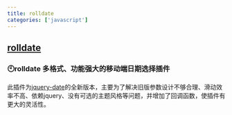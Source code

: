 ```yaml
---
title: rolldate
categories: ['javascript']
---
```

## [rolldate](https://github.com/weijhfly/rolldate)

### :clock10:rolldate 多格式、功能强大的移动端日期选择插件

此插件为[jquery-date](https://github.com/weijhfly/jqueryDatePlugin "jquery-date")的全新版本，主要为了解决旧版参数设计不够合理、滑动效率不高、依赖jquery、没有可选的主题风格等问题，并增加了回调函数，使插件有更大的灵活性。